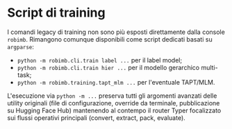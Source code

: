 # Script di training

I comandi legacy di training non sono più esposti direttamente dalla console `robimb`. Rimangono comunque disponibili come script dedicati basati su `argparse`:

- `python -m robimb.cli.train label ...` per il label model;
- `python -m robimb.cli.train hier ...` per il modello gerarchico multi-task;
- `python -m robimb.training.tapt_mlm ...` per l'eventuale TAPT/MLM.

L'esecuzione via `python -m ...` preserva tutti gli argomenti avanzati delle utility originali (file di configurazione, override da terminale, pubblicazione su Hugging Face Hub) mantenendo al contempo il router Typer focalizzato sui flussi operativi principali (convert, extract, pack, evaluate).
